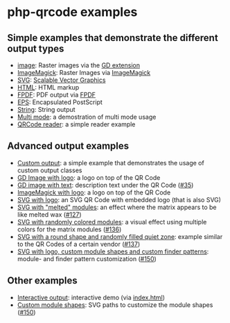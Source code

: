# php-qrcode examples

## Simple examples that demonstrate the different output types

- [image](./image.php): Raster images via the [GD extension](https://www.php.net/manual/de/book.image.php)
- [ImageMagick](./imagick.php): Raster Images via [ImageMagick](https://imagemagick.org/)
- [SVG](./svg.php): [Scalable Vector Graphics](https://developer.mozilla.org/en-US/docs/Web/SVG)
- [HTML](./html.php): HTML markup
- [FPDF](./fpdf.php): PDF output via [FPDF](http://www.fpdf.org/)
- [EPS](./eps.php): Encapsulated PostScript
- [String](./text.php): String output
- [Multi mode](./multimode.php): a demostration of multi mode usage
- [QRCode reader](./reader.php): a simple reader example


## Advanced output examples

- [Custom output](./custom_output.php): a simple example that demonstrates the usage of custom output classes
- [GD Image with logo](./imageWithLogo.php): a logo on top of the QR Code
- [GD image with text](./imageWithText.php): description text under the QR Code ([#35](https://github.com/chillerlan/php-qrcode/issues/35))
- [ImageMagick with logo](./imagickWithLogo.php): a logo on top of the QR Code
- [SVG with logo](./svgWithLogo.php): an SVG QR Code with embedded logo (that is also SVG)
- [SVG with "melted" modules](./svgMeltedModules.php): an effect where the matrix appears to be like melted wax ([#127](https://github.com/chillerlan/php-qrcode/issues/127))
- [SVG with randomly colored modules](./svgRandomColoredDots.php): a visual effect using multiple colors for the matrix modules ([#136](https://github.com/chillerlan/php-qrcode/discussions/136))
- [SVG with a round shape and randomly filled quiet zone](./svgRoundQuietzone.php): example similar to the QR Codes of a certain vendor ([#137](https://github.com/chillerlan/php-qrcode/discussions/137))
- [SVG with logo, custom module shapes and custom finder patterns](./svgWithLogoAndCustomShapes.php): module- and finder pattern customization ([#150](https://github.com/chillerlan/php-qrcode/discussions/150))

## Other examples

- [Interactive output](./qrcode-interactive.php): interactive demo (via [index.html](./index.html))
- [Custom module shapes](./shapes.svg): SVG paths to customize the module shapes ([#150](https://github.com/chillerlan/php-qrcode/discussions/150))
